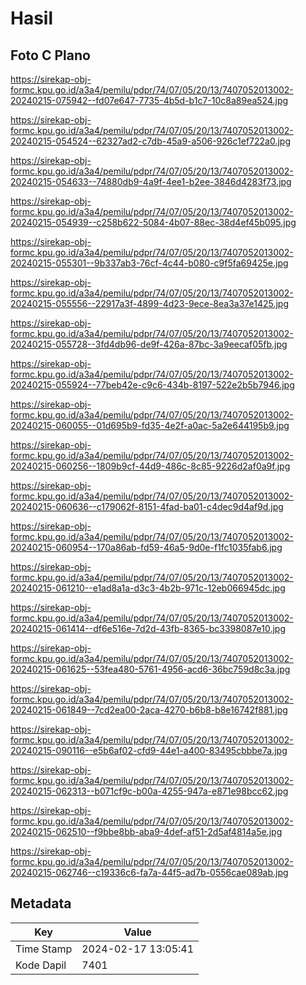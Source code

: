 # Hasil

## Foto C Plano

https://sirekap-obj-formc.kpu.go.id/a3a4/pemilu/pdpr/74/07/05/20/13/7407052013002-20240215-075942--fd07e647-7735-4b5d-b1c7-10c8a89ea524.jpg

https://sirekap-obj-formc.kpu.go.id/a3a4/pemilu/pdpr/74/07/05/20/13/7407052013002-20240215-054524--62327ad2-c7db-45a9-a506-926c1ef722a0.jpg

https://sirekap-obj-formc.kpu.go.id/a3a4/pemilu/pdpr/74/07/05/20/13/7407052013002-20240215-054633--74880db9-4a9f-4ee1-b2ee-3846d4283f73.jpg

https://sirekap-obj-formc.kpu.go.id/a3a4/pemilu/pdpr/74/07/05/20/13/7407052013002-20240215-054939--c258b622-5084-4b07-88ec-38d4ef45b095.jpg

https://sirekap-obj-formc.kpu.go.id/a3a4/pemilu/pdpr/74/07/05/20/13/7407052013002-20240215-055301--9b337ab3-76cf-4c44-b080-c9f5fa69425e.jpg

https://sirekap-obj-formc.kpu.go.id/a3a4/pemilu/pdpr/74/07/05/20/13/7407052013002-20240215-055556--22917a3f-4899-4d23-9ece-8ea3a37e1425.jpg

https://sirekap-obj-formc.kpu.go.id/a3a4/pemilu/pdpr/74/07/05/20/13/7407052013002-20240215-055728--3fd4db96-de9f-426a-87bc-3a9eecaf05fb.jpg

https://sirekap-obj-formc.kpu.go.id/a3a4/pemilu/pdpr/74/07/05/20/13/7407052013002-20240215-055924--77beb42e-c9c6-434b-8197-522e2b5b7946.jpg

https://sirekap-obj-formc.kpu.go.id/a3a4/pemilu/pdpr/74/07/05/20/13/7407052013002-20240215-060055--01d695b9-fd35-4e2f-a0ac-5a2e644195b9.jpg

https://sirekap-obj-formc.kpu.go.id/a3a4/pemilu/pdpr/74/07/05/20/13/7407052013002-20240215-060256--1809b9cf-44d9-486c-8c85-9226d2af0a9f.jpg

https://sirekap-obj-formc.kpu.go.id/a3a4/pemilu/pdpr/74/07/05/20/13/7407052013002-20240215-060636--c179062f-8151-4fad-ba01-c4dec9d4af9d.jpg

https://sirekap-obj-formc.kpu.go.id/a3a4/pemilu/pdpr/74/07/05/20/13/7407052013002-20240215-060954--170a86ab-fd59-46a5-9d0e-f1fc1035fab6.jpg

https://sirekap-obj-formc.kpu.go.id/a3a4/pemilu/pdpr/74/07/05/20/13/7407052013002-20240215-061210--e1ad8a1a-d3c3-4b2b-971c-12eb066945dc.jpg

https://sirekap-obj-formc.kpu.go.id/a3a4/pemilu/pdpr/74/07/05/20/13/7407052013002-20240215-061414--df6e516e-7d2d-43fb-8365-bc3398087e10.jpg

https://sirekap-obj-formc.kpu.go.id/a3a4/pemilu/pdpr/74/07/05/20/13/7407052013002-20240215-061625--53fea480-5761-4956-acd6-36bc759d8c3a.jpg

https://sirekap-obj-formc.kpu.go.id/a3a4/pemilu/pdpr/74/07/05/20/13/7407052013002-20240215-061849--7cd2ea00-2aca-4270-b6b8-b8e16742f881.jpg

https://sirekap-obj-formc.kpu.go.id/a3a4/pemilu/pdpr/74/07/05/20/13/7407052013002-20240215-090116--e5b6af02-cfd9-44e1-a400-83495cbbbe7a.jpg

https://sirekap-obj-formc.kpu.go.id/a3a4/pemilu/pdpr/74/07/05/20/13/7407052013002-20240215-062313--b071cf9c-b00a-4255-947a-e871e98bcc62.jpg

https://sirekap-obj-formc.kpu.go.id/a3a4/pemilu/pdpr/74/07/05/20/13/7407052013002-20240215-062510--f9bbe8bb-aba9-4def-af51-2d5af4814a5e.jpg

https://sirekap-obj-formc.kpu.go.id/a3a4/pemilu/pdpr/74/07/05/20/13/7407052013002-20240215-062746--c19336c6-fa7a-44f5-ad7b-0556cae089ab.jpg


## Metadata

| Key        | Value               |
| ---------- | ------------------- |
| Time Stamp | 2024-02-17 13:05:41 |
| Kode Dapil | 7401                |



